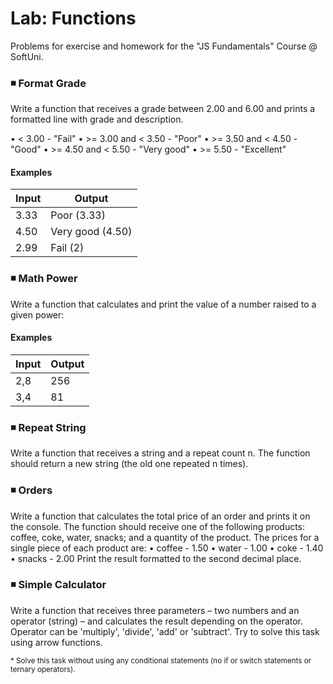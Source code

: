 # Lab: Functions
Problems for exercise and homework for the "JS Fundamentals" Course @ SoftUni.

### :black_medium_small_square: Format Grade

Write a function that receives a grade between 2.00 and 6.00 and prints a formatted line with grade and description.

•	< 3.00 - "Fail"
•	>= 3.00 and < 3.50 - "Poor"
•	>= 3.50 and < 4.50 - "Good"
•	>= 4.50 and < 5.50 - "Very good"
•	>= 5.50 - "Excellent"

#### Examples
| Input                |  Output              |
| -------------        | -------------        |
| 3.33                 | Poor (3.33)          | 
| 4.50                 | Very good (4.50)     |
| 2.99                 | Fail (2)             |

### :black_medium_small_square: Math Power
Write a function that calculates and print the value of a number raised to a given power:

#### Examples
| Input                |  Output              |
| -------------        | -------------        |
| 2,8                  | 256                  | 
| 3,4                  | 81                   |

### :black_medium_small_square: Repeat String
Write a function that receives a string and a repeat count n. The function should return a new string (the old one repeated n times).

### :black_medium_small_square: Orders
Write a function that calculates the total price of an order and prints it on the console. 
The function should receive one of the following products: coffee, coke, water, snacks; and a quantity of the product. 
The prices for a single piece of each product are: 
•	coffee - 1.50
•	water - 1.00
•	coke - 1.40
•	snacks - 2.00
Print the result formatted to the second decimal place.

### :black_medium_small_square: Simple Calculator
Write a function that receives three parameters – two numbers and an operator (string) – and calculates the result depending on the operator. 
Operator can be 'multiply', 'divide', 'add' or 'subtract'. Try to solve this task using arrow functions.

<sub> * Solve this task without using any conditional statements (no if or switch statements or ternary operators).</sub>
